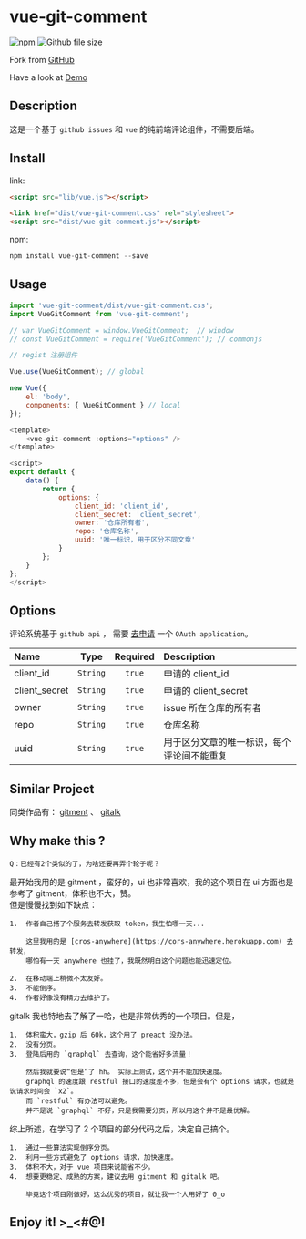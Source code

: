 # vue-git-comment

[![npm](https://img.shields.io/npm/v/vue-git-comment.svg)](https://www.npmjs.com/package/vue-git-comment) ![Github file size](https://img.shields.io/github/size/shalldie/vue-git-comment/dist/vue-git-comment.js.svg)

Fork from [GitHub](https://github.com/shalldie/vue-git-comment)

Have a look at [Demo](https://shalldie.github.io/demos/vue-git-comment/)

## Description

这是一个基于 `github issues` 和 `vue` 的纯前端评论组件，不需要后端。

## Install

link:

```html
<script src="lib/vue.js"></script>

<link href="dist/vue-git-comment.css" rel="stylesheet">
<script src="dist/vue-git-comment.js"></script>
```

npm:

```js
npm install vue-git-comment --save
```

## Usage

```js
import 'vue-git-comment/dist/vue-git-comment.css';
import VueGitComment from 'vue-git-comment';

// var VueGitComment = window.VueGitComment;  // window
// const VueGitComment = require('VueGitComment'); // commonjs
```

```js
// regist 注册组件

Vue.use(VueGitComment); // global

new Vue({
    el: 'body',
    components: { VueGitComment } // local
});
```

```js
<template>
    <vue-git-comment :options="options" />
</template>

<script>
export default {
    data() {
        return {
            options: {
                client_id: 'client_id',
                client_secret: 'client_secret',
                owner: '仓库所有者',
                repo: '仓库名称',
                uuid: '唯一标识，用于区分不同文章'
            }
        };
    }
};
</script>
```

## Options

评论系统基于 `github api` ， 需要 [去申请](https://github.com/settings/applications/new) 一个 `OAuth application`。

| Name          |   Type   | Required | Description                                |
| :------------ | :------: | :------: | :----------------------------------------- |
| client_id     | `String` |  `true`  | 申请的 client_id                           |
| client_secret | `String` |  `true`  | 申请的 client_secret                       |
| owner         | `String` |  `true`  | issue 所在仓库的所有者                     |
| repo          | `String` |  `true`  | 仓库名称                                   |
| uuid          | `String` |  `true`  | 用于区分文章的唯一标识，每个评论间不能重复 |

## Similar Project

同类作品有： [gitment](https://github.com/imsun/gitment) 、 [gitalk](https://github.com/gitalk/gitalk)

## Why make this ?

    Q：已经有2个类似的了，为啥还要再弄个轮子呢？

最开始我用的是 gitment ，蛮好的，ui 也非常喜欢，我的这个项目在 ui 方面也是参考了 gitment，体积也不大，赞。  
但是慢慢找到如下缺点：

    1.  作者自己搭了个服务去转发获取 token，我生怕哪一天...

        这里我用的是 [cros-anywhere](https://cors-anywhere.herokuapp.com) 去转发，
        哪怕有一天 anywhere 也挂了，我既然明白这个问题也能迅速定位。

    2.  在移动端上稍微不太友好。
    3.  不能倒序。
    4.  作者好像没有精力去维护了。

gitalk 我也特地去了解了一哈，也是非常优秀的一个项目。但是，

    1.  体积蛮大，gzip 后 60k，这个用了 preact 没办法。
    2.  没有分页。
    3.  登陆后用的 `graphql` 去查询，这个能省好多流量！

        然后我就要说“但是”了 hh。 实际上测试，这个并不能加快速度。
        graphql 的速度跟 restful 接口的速度差不多，但是会有个 options 请求，也就是说请求时间会 `x2`。
        而 `restful` 有办法可以避免。  
        并不是说 `graphql` 不好，只是我需要分页，所以用这个并不是最优解。

综上所述，在学习了 2 个项目的部分代码之后，决定自己搞个。

    1.  通过一些算法实现倒序分页。
    2.  利用一些方式避免了 options 请求，加快速度。
    3.  体积不大，对于 vue 项目来说能省不少。
    4.  想要更稳定、成熟的方案，建议去用 gitment 和 gitalk 吧。

        毕竟这个项目刚做好，这么优秀的项目，就让我一个人用好了 0_o

## Enjoy it! >\_<#@!
